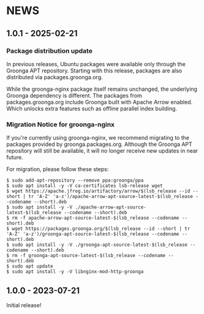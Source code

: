 # NEWS

## 1.0.1 - 2025-02-21

### Package distribution update

In previous releases, Ubuntu packages were available only through the Groonga
APT repository. Starting with this release, packages are also distributed via
packages.groonga.org.

While the groonga-nginx package itself remains unchanged, the underlying Groonga
dependency is different. The packages from packages.groonga.org include Groonga
built with Apache Arrow enabled. Which unlocks extra features such as offline
parallel index building.

### Migration Notice for groonga-nginx

If you're currently using groonga-nginx, we recommend migrating to the packages
provided by groonga.packages.org. Although the Groonga APT repository will still
be available, it will no longer receive new updates in near future.

For migration, please follow these steps:

```console
$ sudo add-apt-repository --remove ppa:groonga/ppa
$ sudo apt install -y -V ca-certificates lsb-release wget
$ wget https://apache.jfrog.io/artifactory/arrow/$(lsb_release --id --short | tr 'A-Z' 'a-z')/apache-arrow-apt-source-latest-$(lsb_release --codename --short).deb
$ sudo apt install -y -V ./apache-arrow-apt-source-latest-$(lsb_release --codename --short).deb
$ rm -f apache-arrow-apt-source-latest-$(lsb_release --codename --short).deb
$ wget https://packages.groonga.org/$(lsb_release --id --short | tr 'A-Z' 'a-z')/groonga-apt-source-latest-$(lsb_release --codename --short).deb
$ sudo apt install -y -V ./groonga-apt-source-latest-$(lsb_release --codename --short).deb
$ rm -f groonga-apt-source-latest-$(lsb_release --codename --short).deb
$ sudo apt update
$ sudo apt install -y -V libnginx-mod-http-groonga
```

## 1.0.0 - 2023-07-21

Initial release!
